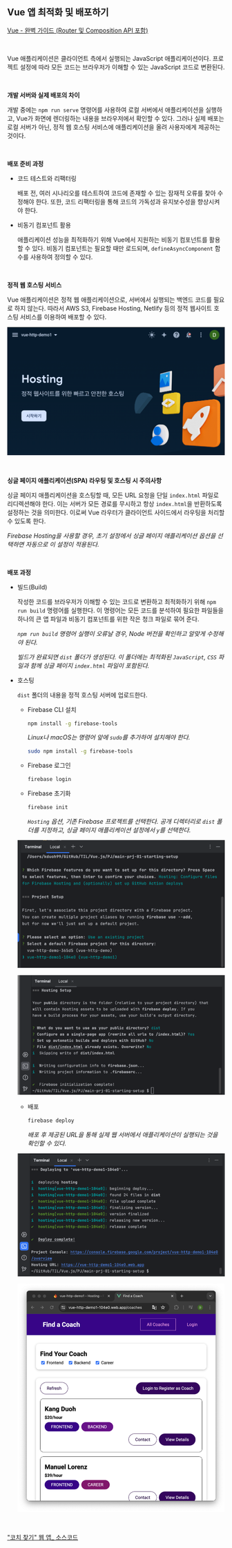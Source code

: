 ## Vue 앱 최적화 및 배포하기

[Vue - 완벽 가이드 (Router 및 Composition API 포함)](https://www.udemy.com/course/vue-router-composition-api/?couponCode=ST12MT030524)

<br/>

Vue 애플리케이션은 클라이언트 측에서 실행되는 JavaScript 애플리케이션이다. 프로젝트 설정에 따라 모든 코드는 브라우저가 이해할 수 있는 JavaScript 코드로 변환된다.

<br/>

**개발 서버와 실제 배포의 차이**

개발 중에는 `npm run serve` 명령어를 사용하여 로컬 서버에서 애플리케이션을 실행하고, Vue가 화면에 렌더링하는 내용을 브라우저에서 확인할 수 있다. 그러나 실제 배포는 로컬 서버가 아닌, 정적 웹 호스팅 서비스에 애플리케이션을 올려 사용자에게 제공하는 것이다.

<br/>

**배포 준비 과정**

- 코드 테스트와 리팩터링
  
  배포 전, 여러 시나리오를 테스트하여 코드에 존재할 수 있는 잠재적 오류를 찾아 수정해야 한다. 또한, 코드 리팩터링을 통해 코드의 가독성과 유지보수성을 향상시켜야 한다.

- 비동기 컴포넌트 활용
  
  애플리케이션 성능을 최적화하기 위해 Vue에서 지원하는 비동기 컴포넌트를 활용할 수 있다. 비동기 컴포넌트는 필요할 때만 로드되며, `defineAsyncComponent` 함수를 사용하여 정의할 수 있다.

<br/>

**정적 웹 호스팅 서비스**

Vue 애플리케이션은 정적 웹 애플리케이션으로, 서버에서 실행되는 백엔드 코드를 필요로 하지 않는다. 따라서 AWS S3, Firebase Hosting, Netlify 등의 정적 웹사이트 호스팅 서비스를 이용하여 배포할 수 있다.

![Firebase Hosting](./img/firebase_hosting.png)

<br/>

**싱글 페이지 애플리케이션(SPA) 라우팅 및 호스팅 시 주의사항**

싱글 페이지 애플리케이션을 호스팅할 때, 모든 URL 요청을 단일 `index.html` 파일로 리디렉션해야 한다. 이는 서버가 모든 경로를 무시하고 항상 `index.html`을 반환하도록 설정하는 것을 의미한다. 이로써 Vue 라우터가 클라이언트 사이드에서 라우팅을 처리할 수 있도록 한다.

*Firebase Hosting을 사용할 경우, 초기 설정에서 싱글 페이지 애플리케이션 옵션을 선택하면 자동으로 이 설정이 적용된다.*

<br/>

**배포 과정**

- 빌드(Build)
  
  작성한 코드를 브라우저가 이해할 수 있는 코드로 변환하고 최적화하기 위해 `npm run build` 명령어를 실행한다. 이 명령어는 모든 코드를 분석하여 필요한 파일들을 하나의 큰 앱 파일과 비동기 컴포넌트를 위한 작은 청크 파일로 묶어 준다.

  *`npm run build` 명령어 실행이 오류날 경우, Node 버전을 확인하고 알맞게 수정해야 된다.*

  *빌드가 완료되면 `dist` 폴더가 생성된다. 이 폴더에는 최적화된 `JavaScript`, `CSS` 파일과 함께 싱글 페이지 `index.html` 파일이 포함된다.*

- 호스팅
  
  `dist` 폴더의 내용을 정적 호스팅 서버에 업로드한다.

  - Firebase CLI 설치
  
    ```zsh
    npm install -g firebase-tools
    ```

    *Linux나 macOS는 명령어 앞에 `sudo`를 추가하여 설치해야 한다.*

    ```zsh
    sudo npm install -g firebase-tools
    ```

  - Firebase 로그인
  
    ```zsh
    firebase login
    ```

  - Firebase 초기화
  
    ```zsh
    firebase init
    ```

    *`Hosting` 옵션, 기존 Firebase 프로젝트를 선택한다.
    공개 디렉터리로 `dist` 폴더를 지정하고, 싱글 페이지 애플리케이션 설정에서 `y`를 선택한다.*

  ![deploy process_1](./img/deploy_process_1.png)

  ![deploy process_2](./img/deploy_process_2.png)

  - 배포
  
    ```zsh
    firebase deploy
    ```

    *배포 후 제공된 URL을 통해 실제 웹 서버에서 애플리케이션이 실행되는 것을 확인할 수 있다.*

  ![deploy process_3](./img/deploy_process_3.png)

  ![deploy process_4](./img/deploy_process_4.png)

<br/>

["코치 찾기" 웹 앱_ 소스코드](https://github.com/kduoh99/TIL/tree/main/Vue.js/Vue__The_Complete_Guide/PJ/main-prj-01-starting-setup/src)